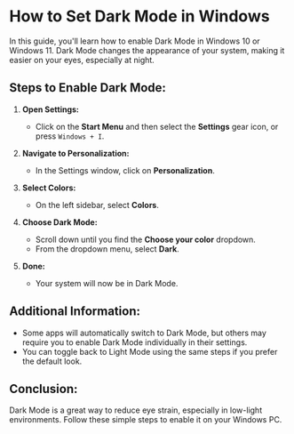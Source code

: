 # How to Set Dark Mode in Windows

In this guide, you'll learn how to enable Dark Mode in Windows 10 or Windows 11. Dark Mode changes the appearance of your system, making it easier on your eyes, especially at night.

## Steps to Enable Dark Mode:

1. **Open Settings:**
   - Click on the **Start Menu** and then select the **Settings** gear icon, or press `Windows + I`.

2. **Navigate to Personalization:**
   - In the Settings window, click on **Personalization**.

3. **Select Colors:**
   - On the left sidebar, select **Colors**.

4. **Choose Dark Mode:**
   - Scroll down until you find the **Choose your color** dropdown.
   - From the dropdown menu, select **Dark**.

5. **Done:**
   - Your system will now be in Dark Mode.

## Additional Information:
- Some apps will automatically switch to Dark Mode, but others may require you to enable Dark Mode individually in their settings.
- You can toggle back to Light Mode using the same steps if you prefer the default look.

## Conclusion:
Dark Mode is a great way to reduce eye strain, especially in low-light environments. Follow these simple steps to enable it on your Windows PC.

